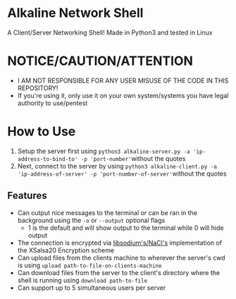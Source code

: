# Alkaline Network Shell
A Client/Server Networking Shell!
Made in Python3 and tested in Linux

# NOTICE/CAUTION/ATTENTION
- I AM NOT RESPONSIBLE FOR ANY USER MISUSE OF THE CODE IN THIS REPOSITORY!
- If you're using it, only use it on your own system/systems you have legal authority to use/pentest

# How to Use
1. Setup the server first using `python3 alkaline-server.py -a 'ip-address-to-bind-to' -p 'port-number'`without the quotes
2. Next, connect to the server by using `python3 alkaline-client.py -a 'ip-address-of-server' -p 'port-number-of-server'`without the quotes

## Features
- Can output nice messages to the terminal or can be ran in the background using the `-o` or `--output` optional flags
  - 1 is the default and will show output to the terminal while 0 will hide output
- The connection is encrypted via [libsodium's/NaCl's](https://doc.libsodium.org/) implementation of the XSalsa20 Encryption scheme
- Can upload files from the clients machine to wherever the server's cwd is using `upload path-to-file-on-clients-machine` 
- Can download files from the server to the client's directory where the shell is running using `download path-to-file`
- Can support up to 5 simultaneous users per server

